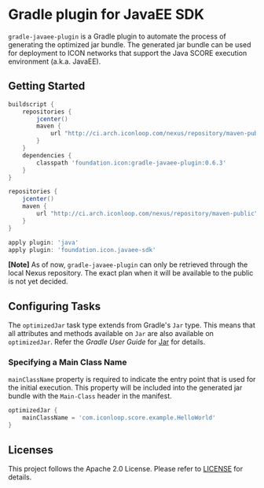 # Gradle plugin for JavaEE SDK

`gradle-javaee-plugin` is a Gradle plugin to automate the process of generating the optimized jar bundle.
The generated jar bundle can be used for deployment to ICON networks that support the Java SCORE execution environment (a.k.a. JavaEE).

## Getting Started

```groovy
buildscript {
    repositories {
        jcenter()
        maven {
            url "http://ci.arch.iconloop.com/nexus/repository/maven-public"
        }
    }
    dependencies {
        classpath 'foundation.icon:gradle-javaee-plugin:0.6.3'
    }
}

repositories {
    jcenter()
    maven {
        url "http://ci.arch.iconloop.com/nexus/repository/maven-public"
    }
}

apply plugin: 'java'
apply plugin: 'foundation.icon.javaee-sdk'
```

**[Note]** As of now, `gradle-javaee-plugin` can only be retrieved through the local Nexus repository.
The exact plan when it will be available to the public is not yet decided.

## Configuring Tasks

The `optimizedJar` task type extends from Gradle's `Jar` type.
This means that all attributes and methods available on `Jar` are also available on `optimizedJar`.
Refer the _Gradle User Guide_ for [Jar](https://docs.gradle.org/current/dsl/org.gradle.api.tasks.bundling.Jar.html) for details.

### Specifying a Main Class Name

`mainClassName` property is required to indicate the entry point that is used for the initial execution.
This property will be included into the generated jar bundle with the `Main-Class` header in the manifest.

```groovy
optimizedJar {
    mainClassName = 'com.iconloop.score.example.HelloWorld'
}
```

## Licenses

This project follows the Apache 2.0 License. Please refer to [LICENSE](https://www.apache.org/licenses/LICENSE-2.0) for details.
